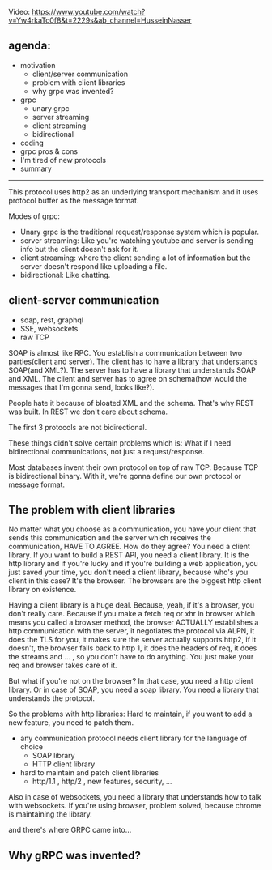 Video: https://www.youtube.com/watch?v=Yw4rkaTc0f8&t=2229s&ab_channel=HusseinNasser

## agenda:
- motivation
  - client/server communication
  - problem with client libraries
  - why grpc was invented?
- grpc
  - unary grpc
  - server streaming
  - client streaming
  - bidirectional
- coding
- grpc pros & cons
- I'm tired of new protocols
- summary
---

This protocol uses http2 as an underlying transport mechanism and it uses protocol buffer as the message format.

Modes of grpc:
- Unary grpc is the traditional request/response system which is popular.
- server streaming: Like you're watching youtube and server is sending info but the client doesn't ask for it.
- client streaming: where the client sending a lot of information but the server doesn't respond like uploading a file. 
- bidirectional: Like chatting. 

## client-server communication
- soap, rest, graphql
- SSE, websockets
- raw TCP

SOAP is almost like RPC. You establish a communication between two parties(client and server). The client has to have a library that understands
SOAP(and XML?). The server has to have a library that understands SOAP and XML. The client and server has to agree on schema(how would the messages that 
I'm gonna send, looks like?).

People hate it because of bloated XML and the schema. That's why REST was built. In REST we don't care about schema.

The first 3 protocols are not bidirectional.

These things didn't solve certain problems which is: What if I need bidirectional communications, not just a request/response.

Most databases invent their own protocol on top of raw TCP. Because TCP is bidirectional binary. With it, we're gonna define our own protocol or message 
format.

## The problem with client libraries
No matter what you choose as a communication, you have your client that sends this communication and the server which receives the communication, HAVE TO AGREE.
How do they agree?
You need a client library. If you want to build a REST API, you need a client library. It is the http library and if you're lucky and if you're
building a web application, you just saved your time, you don't need a client library, because who's you client in this case? It's the browser.
The browsers are the biggest http client library on existence.

Having a client library is a huge deal. Because, yeah, if it's a browser, you don't really care. Because if you make a fetch req or xhr in browser
which means you called a browser method, the browser ACTUALLY establishes a http communication with the server, it negotiates 
the protocol via ALPN, it does the TLS for you, it makes sure the server actually supports http2, if it doesn't, the browser falls back
to http 1, it does the headers of req, it does the streams and ... , so you don't have to do anything. You just make your req and browser takes care of it.

But what if you're not on the browser?
In that case, you need a http client library. Or in case of SOAP, you need a soap library. You need a library that understands the protocol.

So the problems with http libraries:
Hard to maintain, if you want to add a new feature, you need to patch them.

- any communication protocol needs client library for the language of choice
  - SOAP library
  - HTTP client library
- hard to maintain and patch client libraries
  - http/1.1 , http/2 , new features, security, ...

Also in case of websockets, you need a library that understands how to talk with websockets. If you're using browser, problem solved, because chrome is 
maintaining the library.

and there's where GRPC came into...

## Why gRPC was invented?
